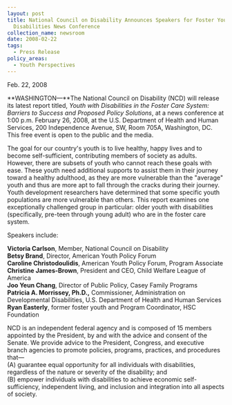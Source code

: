 ```yaml
---
layout: post
title: National Council on Disability Announces Speakers for Foster Youth with
  Disabilities News Conference
collection_name: newsroom
date: 2008-02-22
tags:
  - Press Release
policy_areas:
  - Youth Perspectives
---
```


F﻿eb. 22, 2008

**WASHINGTON—**The National Council on Disability (NCD) will release its latest report titled, *Youth with Disabilities in the Foster Care System: Barriers to Success and Proposed Policy Solutions*, at a news conference at 1:00 p.m. February 26, 2008, at the U.S. Department of Health and Human Services, 200 Independence Avenue, SW, Room 705A, Washington, DC. This free event is open to the public and the media.

The goal for our country's youth is to live healthy, happy lives and to become self-sufficient, contributing members of society as adults. However, there are subsets of youth who cannot reach these goals with ease. These youth need additional supports to assist them in their journey toward a healthy adulthood, as they are more vulnerable than the "average" youth and thus are more apt to fall through the cracks during their journey. Youth development researchers have determined that some specific youth populations are more vulnerable than others. This report examines one exceptionally challenged group in particular: older youth with disabilities (specifically, pre-teen through young adult) who are in the foster care system.

Speakers include:

**Victoria Carlson**, Member, National Council on Disability\
**Betsy Brand**, Director, American Youth Policy Forum\
**Caroline Christodoulidis**, American Youth Policy Forum, Program Associate\
**Christine James-Brown**, President and CEO, Child Welfare League of America\
**Joo Yeun Chang**, Director of Public Policy, Casey Family Programs\
**Patricia A. Morrissey, Ph.D.,** Commissioner, Administration on Developmental Disabilities, U.S. Department of Health and Human Services\
**Ryan Easterly**, former foster youth and Program Coordinator, HSC Foundation

NCD is an independent federal agency and is composed of 15 members appointed by the President, by and with the advice and consent of the Senate. We provide advice to the President, Congress, and executive branch agencies to promote policies, programs, practices, and procedures that—\
(A) guarantee equal opportunity for all individuals with disabilities, regardless of the nature or severity of the disability; and\
(B) empower individuals with disabilities to achieve economic self-sufficiency, independent living, and inclusion and integration into all aspects of society.
